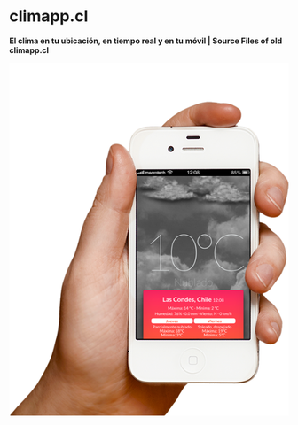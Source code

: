 # climapp.cl

**El clima en tu ubicación, en tiempo real y en tu móvil | Source Files of old climapp.cl**

![](https://raw.githubusercontent.com/juanbrujo/climapp/master/iphone.png)
